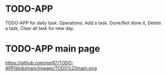 # TODO-APP
TODO-APP for daily task. Operations: Add a task, Done/Not done it, Delete a task, Clear all task for new day.
# TODO-APP main page
<img>https://github.com/nsr67/TODO-APP/blob/main/Images/TODO%20main.png</img>
